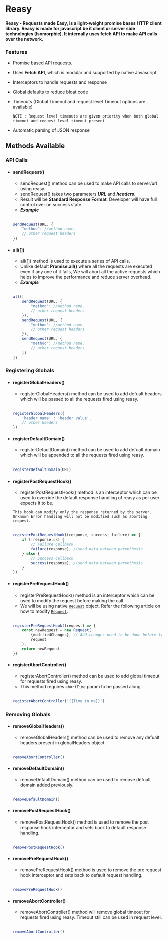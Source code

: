 # Reasy

#### Reasy - Requests made Easy, is a light-weight promise bases HTTP client library. Reasy is made for javascript be it client or server side technologies (Isomorphic). It internally uses fetch API to make API calls over the network.

### Features

- Promise based API requests.
- Uses **Fetch API**, which is modular and supported by native Javascript
- Interceptors to handle requests and response
- Global defaults to reduce bloat code
- Timeouts (Global Timeout and request level Timeout options are available) 
    
    `NOTE : Request level timeouts are given priority when both global timeout and request level timeout present`
- Automatic parsing of JSON response

## Methods Available

### API Calls

- #### sendRequest()
    - sendRequest() method can be used to make API calls to server/url using reasy.
    - sendRequest() takes two parameters ***URL*** and ***headers***.
    - Result will be **Standard Response Format**, Developer will have full control over on success state.
    - ***Example*** 
    \
    &nbsp;
    ```js
    sendRequest(URL, {
        "method": //method name,
        // other request headers
    })
    ```

- #### all([])
    - all([]) method is used to execute a series of API calls.
    - Unlike default **Promise.all()** where all the requests are executed even if any one of it fails, We will abort all the active requests which helps to improve the performance and reduce server overhead. 
    - ***Example***
    \
    &nbsp;
    ```js
    all([
        sendRequest(URL, {
            "method": //method name,
            // other request headers
        }),
        sendRequest(URL, {
            "method": //method name,
            // other request headers
        }),
        sendRequest(URL, {
            "method": //method name,
            // other request headers
        })
    ])
    ```

### Registering Globals

- #### registerGlobalHeaders() 
    - registerGlobalHeaders() method can be used to add defualt headers which will be passed to all the requests fired using reasy.
    \
    &nbsp;
    ```js
    registerGlobalHeaders({
        'header name' : 'header value',
        // other headers
    })
    ```

- #### registerDefaultDomain()
    - registerDefaultDomain() method can be used to add defualt domain which will be appended to all the requests fired using reasy.
    \
    &nbsp;
    ```js
    registerDefaultDomain(URL)
    ```

- #### registerPostRequestHook() 
    - registerPostRequestHook() method is an interceptor which can be used to override the default response handling of reasy as per user expects it to be.
    
    ``This hook can modify only the response returned by the server. Unknown Error handling will not be modified such as aborting request.``
    \
    &nbsp;
    ```js
    registerPostRequestHook((response, success, failure) => {
        if (!response.ok) {
            // Failure Callback
            failure(response); //send data between parenthesis
        } else {
            // Success Callback
            success(response); //send data between parenthesis
        }
    })
    ```

- #### registerPreRequestHook()
    - registerPreRequestHook() method is an interceptor which can be used to modify the request before making the call.
    - We will be using native [`Request`](https://developer.mozilla.org/en-US/docs/Web/API/Request) object. Refer the following article on how to modify [`Request`](https://developers.cloudflare.com/workers/examples/modify-request-property/).
    \
    &nbsp;
    ```js
    registerPreRequestHook((request) => {
        const newRequest = new Request(
            {modifiedChanges}, // Add changes need to be done before firing request.
            request
        );
        return newRequest
    })
    ```

- #### registerAbortController() 
    - registerAbortController() method can be used to add global timeout for requests fired using reasy.
    - This method requires `abortTime` param to be passed along.
    \
    &nbsp;
    ```js
    registerAbortController('{{Time in ms}}')
    ```

### Removing Globals

- #### removeGlobalHeaders() 
    - removeGlobalHeaders() method can be used to remove any defualt headers present in globalHeaders object.
    \
    &nbsp;
    ```js
    removeAbortController()
    ```

- #### removeDefaultDomain()
    - removeDefaultDomain() method can be used to remove defualt domain added previously.
    \
    &nbsp;
    ```js
    removeDefaultDomain()
    ```

- #### removePostRequestHook() 
    - removePostRequestHook() method is used to remove the post response hook interceptor and sets back to default response handling.
    \
    &nbsp;
    ```js
    removePostRequestHook()
    ```

- #### removePreRequestHook()
    - removePreRequestHook() method is used to remove the pre request hook interceptor and sets back to default request handling.
    \
    &nbsp;
    ```js
    removePreRequestHook()
    ```

- #### removeAbortController() 
    - removeAbortController() method will remove global timeout for requests fired using reasy. Timeout still can be used in request level.
    \
    &nbsp;
    ```js
    removeAbortController()
    ```